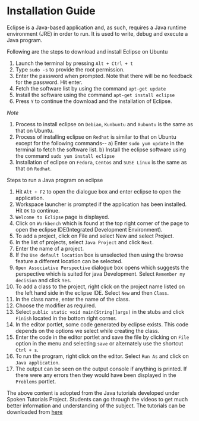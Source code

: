 # Installation Guide

Eclipse is a Java-based application and, as such, requires a Java runtime environment (JRE) in order to run. It is used to write, debug and execute a Java program.

Following are the steps to download and install Eclipse on Ubuntu
1. Launch the terminal by pressing `Alt + Ctrl + t`
2. Type `sudo -s` to provide the root permission.
3. Enter the password when prompted. Note that there will be no feedback for the password. Hit enter.
4. Fetch the software list by using the command `apt-get update`
5. Install the software using the command `apt-get install eclipse`
6. Press `Y` to continue the download and the installation of Eclipse.

*Note*
1. Process to install eclipse on `Debian`, `Kunbuntu` and `Xubuntu` is the same as that on Ubuntu.
2. Process of installing eclipse on `Redhat` is similar to that on Ubuntu except for the following commands--
a) Enter `sudo yum update` in the terminal to fetch the software list.
b) Install the eclipse software using the command `sudo yum install eclipse`
3. Installation of eclipse on `Fedora`, `Centos` and `SUSE Linux` is the same as that on `Redhat`.


Steps to run a Java program on eclipse
1. Hit `Alt + F2` to open the dialogue box and enter eclipse to open the application.
2. Workspace launcher is prompted if the application has been installed. Hit `OK` to continue.
3. `Welcome to Eclipse` page is displayed.
4. Click on `Workbench` which is found at the top right corner of the page to open the eclipse IDE(Integrated Development Environment).
5. To add a project, click on File and select New and select Project.
6. In the list of projects, select `Java Project` and click `Next`.
7. Enter the name of a project.
8. If the `Use default location` box is unselected then using the browse feature a different location can be selected.
9. `Open Associative Perspective` dialogue box opens which suggests the perspective which is suited for java Development. Select `Remember my decision` and click `Yes`.
10. To add a class to the project, right click on the project name listed on the left hand side in the eclipse IDE. Select `New` and then `Class`.
11. In the class name, enter the name of the class.
12. Choose the modifier as required.
13. Select `public static void main(String[]args)` in the stubs and click `Finish` located in the bottom right corner.
14. In the editor portlet, some code generated by eclipse exists. This code depends on the options we select while creating the class.
15. Enter the code in the editor portlet and save the file by clicking on `File` option in the menu and selecting `save` or alternately use the shortcut `Ctrl + s`.
16. To run the program, right click on the editor. Select `Run As` and click on `Java application`.
17. The output can be seen on the output console if anything is printed. If there were any errors then they would have been displayed in the `Problems` portlet.

The above content is adopted from the Java tutorials developed under Spoken Tutorials Project. Students can go through the videos to get much better information and understanding of the subject. The tutorials can be downloaded from [here](http://files.spoken-tutorial.org/disc-source/java.zip)